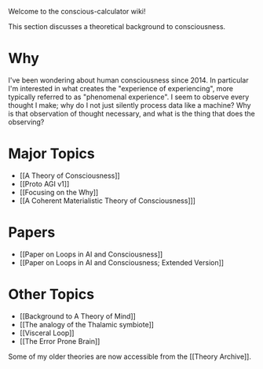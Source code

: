 Welcome to the conscious-calculator wiki!

This section discusses a theoretical background to consciousness.

# Why
I've been wondering about human consciousness since 2014. In particular I'm interested in what creates the "experience of experiencing", more typically referred to as "phenomenal experience". I seem to observe every thought I make; why do I not just silently process data like a machine? Why is that observation of thought necessary, and what is the thing that does the observing?

# Major Topics
* [[A Theory of Consciousness]]
* [[Proto AGI v1]]
* [[Focusing on the Why]]
* [[A Coherent Materialistic Theory of Consciousness]]]

# Papers
* [[Paper on Loops in AI and Consciousness]]
* [[Paper on Loops in AI and Consciousness; Extended Version]]

# Other Topics
* [[Background to A Theory of Mind]]
* [[The analogy of the Thalamic symbiote]]
* [[Visceral Loop]]
* [[The Error Prone Brain]]

Some of my older theories are now accessible from the [[Theory Archive]].